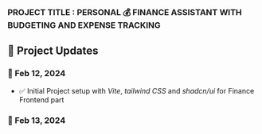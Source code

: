 ### PROJECT TITLE : PERSONAL 💰 FINANCE ASSISTANT WITH BUDGETING AND EXPENSE TRACKING

## 📆 Project Updates

### 📅 Feb 12, 2024

- ✅ Initial Project setup with _Vite_, _tailwind CSS_ and _shadcn/ui_ for Finance Frontend part

### 📅 Feb 13, 2024
